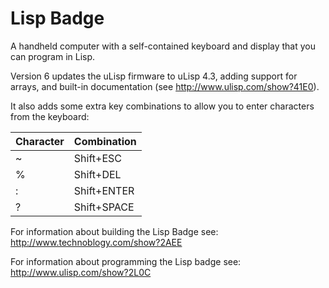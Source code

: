 # Lisp Badge
A handheld computer with a self-contained keyboard and display that you can program in Lisp.

Version 6 updates the uLisp firmware to uLisp 4.3, adding support for arrays, and built-in documentation (see http://www.ulisp.com/show?41E0).

It also adds some extra key combinations to allow you to enter characters from the keyboard:

| Character | Combination |
| --------- | ----------- |
| ~  | Shift+ESC |
| % | Shift+DEL |
| : | Shift+ENTER |
| ? | Shift+SPACE |

For information about building the Lisp Badge see: http://www.technoblogy.com/show?2AEE

For information about programming the Lisp badge see: http://www.ulisp.com/show?2L0C
